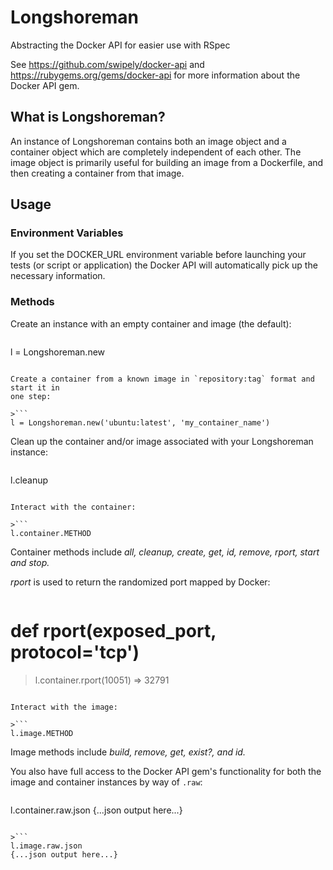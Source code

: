 # Longshoreman
Abstracting the Docker API for easier use with RSpec

See https://github.com/swipely/docker-api and https://rubygems.org/gems/docker-api
for more information about the Docker API gem.

## What is Longshoreman?

An instance of Longshoreman contains both an image object and a container
object which are completely independent of each other.  The image object is
primarily useful for building an image from a Dockerfile, and then creating a
container from that image.

## Usage

### Environment Variables

If you set the DOCKER_URL environment variable before launching your tests (or
script or application) the Docker API will automatically pick up the necessary
information.

### Methods

Create an instance with an empty container and image (the default):

>```
l = Longshoreman.new
```

Create a container from a known image in `repository:tag` format and start it in
one step:

>```
l = Longshoreman.new('ubuntu:latest', 'my_container_name')
```

Clean up the container and/or image associated with your Longshoreman instance:

>```
l.cleanup
```

Interact with the container:

>```
l.container.METHOD
```

Container methods include _all, cleanup, create, get, id, remove, rport, start
and stop._

_rport_ is used to return the randomized port mapped by Docker:

>```
# def rport(exposed_port, protocol='tcp')
> l.container.rport(10051)
 => 32791
```

Interact with the image:

>```
l.image.METHOD
```

Image methods include _build, remove, get, exist?, and id._

You also have full access to the Docker API gem's functionality for both the
image and container instances by way of `.raw`:

>```
l.container.raw.json
{...json output here...}
```

>```
l.image.raw.json
{...json output here...}
```
